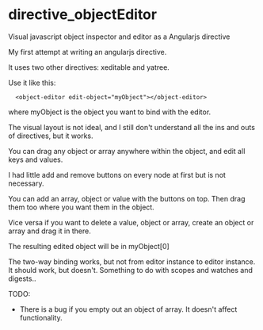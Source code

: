 directive_objectEditor
======================

Visual javascript object inspector and editor as a Angularjs directive

My first attempt at writing an angularjs directive.

It uses two other directives: xeditable and yatree. 

Use it like this:
  
      <object-editor edit-object="myObject"></object-editor>
      
where myObject is the object you want to bind with the editor.

The visual layout is not ideal, and I still don't understand all the ins and outs of directives, but it works.

You can drag any object or array anywhere within the object, and edit all keys and values.

I had little add and remove buttons on every node at first but is not necessary. 

You can add an array, object or value with the buttons on top. Then drag them too where you want them in the object.

Vice versa if you want to delete a value, object or array, create an object or array and drag it in there. 

The resulting edited object will be in myObject[0]

The two-way binding works, but not from editor instance to editor
instance. It should work, but doesn't. Something to do with scopes and
watches and digests..

TODO:
* There is a bug if you empty out an object of array. It doesn't affect
functionality. 
